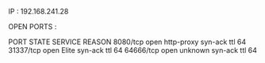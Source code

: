 IP : 192.168.241.28



OPEN PORTS :

PORT      STATE SERVICE    REASON
8080/tcp  open  http-proxy syn-ack ttl 64
31337/tcp open  Elite      syn-ack ttl 64
64666/tcp open  unknown    syn-ack ttl 64



